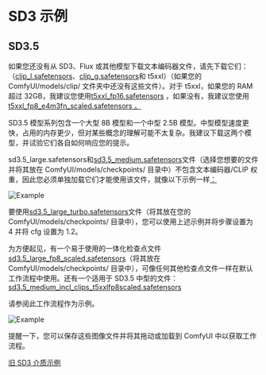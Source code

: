 # SD3 示例

## SD3.5

如果您还没有从 SD3、Flux 或其他模型下载文本编码器文件，请先下载它们：（[clip_l.safetensors](https://huggingface.co/Comfy-Org/stable-diffusion-3.5-fp8/blob/main/text_encoders/clip_l.safetensors)、[clip_g.safetensors](https://huggingface.co/Comfy-Org/stable-diffusion-3.5-fp8/blob/main/text_encoders/clip_g.safetensors)和 t5xxl）（如果您的 ComfyUI/models/clip/ 文件夹中还没有这些文件）。对于 t5xxl，如果您的 RAM 超过 32GB，我建议您使用[t5xxl_fp16.safetensors](https://huggingface.co/Comfy-Org/stable-diffusion-3.5-fp8/blob/main/text_encoders/t5xxl_fp16.safetensors) ，如果没有，我建议您使用[t5xxl_fp8_e4m3fn_scaled.safetensors 。](https://huggingface.co/Comfy-Org/stable-diffusion-3.5-fp8/blob/main/text_encoders/t5xxl_fp8_e4m3fn_scaled.safetensors)

SD3.5 模型系列包含一个大型 8B 模型和一个中型 2.5B 模型。中型模型速度更快，占用的内存更少，但对某些概念的理解可能不太复杂。我建议下载这两个模型，并试验它们各自如何响应您的提示。

sd3.5_large.safetensors和[sd3.5_medium.safetensors](https://huggingface.co/stabilityai/stable-diffusion-3.5-large/tree/main)文件（选择您想要的文件并将其放在 ComfyUI/models/checkpoints/ 目录中）不包含文本编码器/CLIP 权重，因此您必须单独加载它们才能使用该文件，就像以下示例一样[：](https://huggingface.co/stabilityai/stable-diffusion-3.5-medium/tree/main)

![Example](sd3.5_text_encoders_example.png)

要使用[sd3.5_large_turbo.safetensors](https://huggingface.co/stabilityai/stable-diffusion-3.5-large-turbo/tree/main)文件（将其放在您的 ComfyUI/models/checkpoints/ 目录中），您可以使用上述示例并将步骤设置为 4 并将 cfg 设置为 1.2。

为方便起见，有一个易于使用的一体化检查点文件[sd3.5_large_fp8_scaled.safetensors](https://huggingface.co/Comfy-Org/stable-diffusion-3.5-fp8/blob/main/sd3.5_large_fp8_scaled.safetensors)（将其放在 ComfyUI/models/checkpoints/ 目录中），可像任何其他检查点文件一样在默认工作流程中使用。还有一个适用于 SD3.5 中型的文件：[sd3.5_medium_incl_clips_t5xxlfp8scaled.safetensors](https://huggingface.co/Comfy-Org/stable-diffusion-3.5-fp8/blob/main/sd3.5_medium_incl_clips_t5xxlfp8scaled.safetensors)

请参阅此工作流程作为示例。

![Example](sd3.5_simple_example.png)

提醒一下，您可以保存这些图像文件并将其拖动或加载到 ComfyUI 中以获取工作流程。

[旧 SD3 介质示例](https://comfyanonymous.github.io/ComfyUI_examples/sd3/README_old.html)


